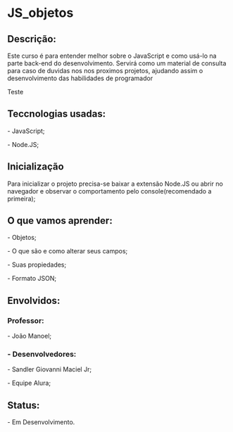 # JS_objetos

<h2>Descrição:</h2>
  <p>Este curso é para entender melhor sobre o JavaScript e como usá-lo na parte back-end do desenvolvimento. Servirá como um material de consulta para caso de duvidas nos nos proximos projetos, ajudando assim o desenvolvimento das habilidades de programador </p>

Teste

<h2>Teccnologias usadas:</h2>
  <p> - JavaScript;</p>
  <p> - Node.JS;</p>

<H2>Inicialização</H2>
  <p>Para inicializar o projeto precisa-se baixar a extensão Node.JS ou abrir no navegador e observar o comportamento pelo console(recomendado a primeira);</p>

<h2>O que vamos aprender:</h2>
  <p> - Objetos;</p>
  <p> - O que são e como alterar seus campos;</p>
  <p> - Suas propiedades;</p>
  <p> - Formato JSON;</p>

<h2>Envolvidos:</h2>
  <h3>Professor:</h3> 
    <p> - João Manoel;</p>

  <h3> - Desenvolvedores:</h3>
    <p> - Sandler Giovanni Maciel Jr;</p>
    <p> - Equipe Alura;</p>

<h2>Status:</h2>
  <p> - Em Desenvolvimento.</p>
